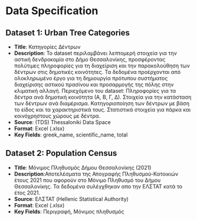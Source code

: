 # Data Specification

## Dataset 1: Urban Tree Categories
- **Title**: Κατηγορίες Δέντρων
- **Description**: Το dataset περιλαμβάνει λεπτομερή στοιχεία για την αστική δενδροκομία στο Δήμο Θεσσαλονίκης, προσφέροντας πολύτιμες πληροφορίες για τη διαχείριση και την παρακολούθηση των δέντρων στις δημοτικές κοινότητες. Τα δεδομένα προέρχονται από ολοκληρωμένο έργο για τη δημιουργία πρότυπου συστήματος διαχείρισης αστικού πρασίνου και προσαρμογής της πόλης στην κλιματική αλλαγή. Περιεχόμενο του dataset: Πληροφορίες για τα δέντρα ανά δημοτική κοινότητα (Α, Β, Γ, Δ). Στοιχεία για την κατάσταση των δέντρων ανά διαμέρισμα. Κατηγοριοποίηση των δέντρων με βάση το είδος και τα χαρακτηριστικά τους. Στατιστικά στοιχεία για πάρκα και κοινόχρηστους χώρους με δέντρα.
- **Source**: (TDS) Thessaloniki Data Space 
- **Format**: Excel (.xlsx)
- **Key Fields**: greek_name, scientific_name, total

## Dataset 2: Population Census
- **Title**: Μόνιμος Πληθυσμός Δήμου Θεσσαλονίκης (2021)
- **Description**:Αποτελέσματα της Απογραφής Πληθυσμού-Κατοικιών έτους 2021 που αφορούν στο Μόνιμο Πληθυσμό του Δήμου Θεσσαλονίκης. Τα δεδομένα συλέγχθηκαν απο την ΕΛΣΤΑΤ κατά το έτος 2021. 
- **Source**: ΕΛΣΤΑΤ (Hellenic Statistical Authority)
- **Format**: Excel (.xlsx)
- **Key Fields**: Περιγραφή, Μόνιμος πληθυσμός
